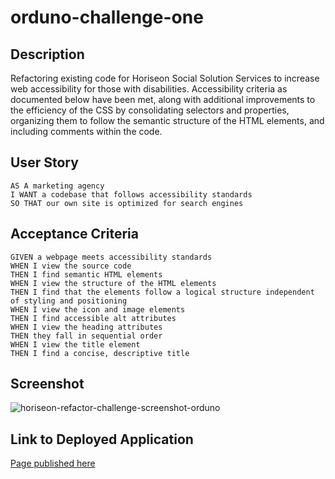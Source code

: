 # orduno-challenge-one

## Description

Refactoring existing code for Horiseon Social Solution Services to increase web accessibility for those with disabilities. Accessibility criteria as documented below have been met, along with additional improvements to the efficiency of the CSS by consolidating selectors and properties, organizing them to follow the semantic structure of the HTML elements, and including comments within the code.

## User Story

```
AS A marketing agency
I WANT a codebase that follows accessibility standards
SO THAT our own site is optimized for search engines
```

## Acceptance Criteria

```
GIVEN a webpage meets accessibility standards
WHEN I view the source code
THEN I find semantic HTML elements
WHEN I view the structure of the HTML elements
THEN I find that the elements follow a logical structure independent of styling and positioning
WHEN I view the icon and image elements
THEN I find accessible alt attributes
WHEN I view the heading attributes
THEN they fall in sequential order
WHEN I view the title element
THEN I find a concise, descriptive title
```

## Screenshot

![horiseon-refactor-challenge-screenshot-orduno](https://user-images.githubusercontent.com/107074271/175841351-dc122fb5-c6c4-4b3f-a460-c9686d585678.png)

## Link to Deployed Application

[Page published here](https://jesus-orduno.github.io/orduno-challenge-one/)
